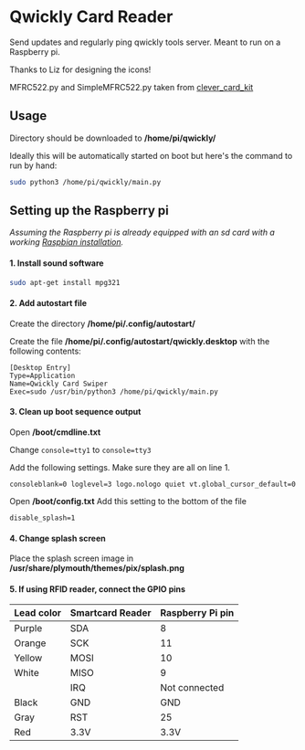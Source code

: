 # Qwickly Card Reader

Send updates and regularly ping qwickly tools server. Meant to run on a Raspberry pi.

Thanks to Liz for designing the icons!

MFRC522.py and SimpleMFRC522.py taken from [clever_card_kit](https://github.com/simonmonk/clever_card_kit)

## Usage

Directory should be downloaded to **/home/pi/qwickly/**

Ideally this will be automatically started on boot but here's the command to run by hand:
```sh
sudo python3 /home/pi/qwickly/main.py
```

## Setting up the Raspberry pi
*Assuming the Raspberry pi is already equipped with an sd card with a working [Raspbian installation](https://projects.raspberrypi.org/en/projects/raspberry-pi-setting-up).*


#### 1. Install sound software
```sh
sudo apt-get install mpg321
```


#### 2. Add autostart file
Create the directory **/home/pi/.config/autostart/**

Create the file **/home/pi/.config/autostart/qwickly.desktop** with the following contents:
```
[Desktop Entry]
Type=Application
Name=Qwickly Card Swiper
Exec=sudo /usr/bin/python3 /home/pi/qwickly/main.py
```

#### 3. Clean up boot sequence output
Open **/boot/cmdline.txt**

Change `console=tty1` to `console=tty3`

Add the following settings. Make sure they are all on line 1.
```
consoleblank=0 loglevel=3 logo.nologo quiet vt.global_cursor_default=0
```

Open **/boot/config.txt**
Add this setting to the bottom of the file
```
disable_splash=1
```

#### 4. Change splash screen
Place the splash screen image in **/usr/share/plymouth/themes/pix/splash.png**


#### 5. If using RFID reader, connect the GPIO pins

|Lead color|Smartcard Reader|Raspberry Pi pin|
|----------|----------------|----------------|
|Purple|SDA|8|
|Orange|SCK|11|
|Yellow|MOSI|10|
|White|MISO|9|
||IRQ|Not connected|
|Black|GND|GND|
|Gray|RST|25|
|Red|3.3V|3.3V|
